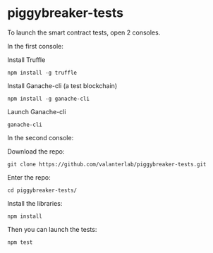 # piggybreaker-tests
To launch the smart contract tests, open 2 consoles.

In the first console:

Install Truffle
```
npm install -g truffle
```
Install Ganache-cli (a test blockchain)
```
npm install -g ganache-cli
```
Launch Ganache-cli
```
ganache-cli
```




In the second console:

Download the repo:
```
git clone https://github.com/valanterlab/piggybreaker-tests.git
```

Enter the repo:
```
cd piggybreaker-tests/
```

Install the libraries:
```
npm install
```

Then you can launch the tests:
```
npm test
```
